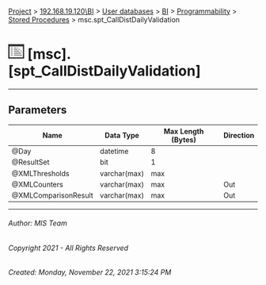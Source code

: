 #### 

[Project](../../../../../index.md) > [192.168.19.120\\BI](../../../../index.md) > [User databases](../../../index.md) > [BI](../../index.md) > [Programmability](../index.md) > [Stored Procedures](Stored_Procedures.md) > msc.spt_CallDistDailyValidation

# ![Stored Procedures](../../../../../Images/StoredProcedure32.png) [msc].[spt_CallDistDailyValidation]

---

## <a name="#parameters"></a>Parameters

| Name | Data Type | Max Length (Bytes) | Direction |
|---|---|---|---|
| @Day | datetime | 8 |  |
| @ResultSet | bit | 1 |  |
| @XMLThresholds | varchar(max) | max |  |
| @XMLCounters | varchar(max) | max | Out |
| @XMLComparisonResult | varchar(max) | max | Out |


---

###### Author:  MIS Team

###### Copyright 2021 - All Rights Reserved

###### Created: Monday, November 22, 2021 3:15:24 PM

